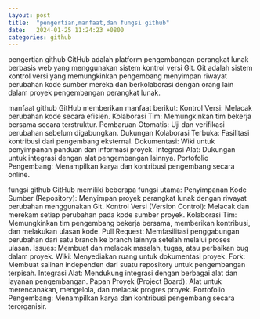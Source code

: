 ```yaml
---
layout: post
title:  "pengertian,manfaat,dan fungsi github"
date:   2024-01-25 11:24:23 +0800
categories: github
---
```



pengertian github
GitHub adalah platform pengembangan perangkat lunak berbasis web yang menggunakan sistem kontrol versi Git. Git adalah sistem kontrol versi yang memungkinkan pengembang menyimpan riwayat perubahan kode sumber mereka dan berkolaborasi dengan orang lain dalam proyek pengembangan perangkat lunak.

manfaat github
GitHub memberikan manfaat berikut: Kontrol Versi: Melacak perubahan kode secara efisien. Kolaborasi Tim: Memungkinkan tim bekerja bersama secara terstruktur. Pembaruan Otomatis: Uji dan verifikasi perubahan sebelum digabungkan. Dukungan Kolaborasi Terbuka: Fasilitasi kontribusi dari pengembang eksternal. Dokumentasi: Wiki untuk penyimpanan panduan dan informasi proyek. Integrasi Alat: Dukungan untuk integrasi dengan alat pengembangan lainnya. Portofolio Pengembang: Menampilkan karya dan kontribusi pengembang secara online.

fungsi github
GitHub memiliki beberapa fungsi utama: Penyimpanan Kode Sumber (Repository): Menyimpan proyek perangkat lunak dengan riwayat perubahan menggunakan Git. Kontrol Versi (Version Control): Melacak dan merekam setiap perubahan pada kode sumber proyek. Kolaborasi Tim: Memungkinkan tim pengembang bekerja bersama, memberikan kontribusi, dan melakukan ulasan kode. Pull Request: Memfasilitasi penggabungan perubahan dari satu branch ke branch lainnya setelah melalui proses ulasan. Issues: Membuat dan melacak masalah, tugas, atau perbaikan bug dalam proyek. Wiki: Menyediakan ruang untuk dokumentasi proyek. Fork: Membuat salinan independen dari suatu repository untuk pengembangan terpisah. Integrasi Alat: Mendukung integrasi dengan berbagai alat dan layanan pengembangan. Papan Proyek (Project Board): Alat untuk merencanakan, mengelola, dan melacak progres proyek. Portofolio Pengembang: Menampilkan karya dan kontribusi pengembang secara terorganisir.
